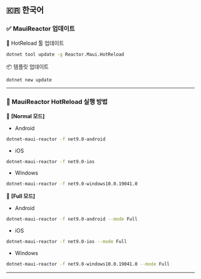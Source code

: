 ## 🇰🇷 한국어
### ✅ MauiReactor 업데이트
🔧 HotReload 툴 업데이트
```bash
dotnet tool update -g Reactor.Maui.HotReload
```
📦 템플릿 업데이트
```bash
dotnet new update
```
---
### 🚀 MauiReactor HotReload 실행 방법
🔹 **[Normal 모드]**
- Android
```bash
dotnet-maui-reactor -f net9.0-android
```
- iOS
```bash
dotnet-maui-reactor -f net9.0-ios
```
- Windows
```bash
dotnet-maui-reactor -f net9.0-windows10.0.19041.0
```
🔸 **[Full 모드]**
- Android
```bash
dotnet-maui-reactor -f net9.0-android --mode Full
```
- iOS
```bash
dotnet-maui-reactor -f net9.0-ios --mode Full
```
- Windows
```bash
dotnet-maui-reactor -f net9.0-windows10.0.19041.0 --mode Full
```
---
